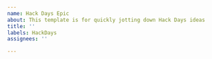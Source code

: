 ```yaml
---
name: Hack Days Epic
about: This template is for quickly jotting down Hack Days ideas
title: ''
labels: HackDays
assignees: ''

---
```



